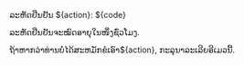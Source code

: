 ລະຫັດຢືນຢັນ ${action}: ${code}

ລະຫັດຢືນຢັນຈະໝົດອາຍຸໃນໜຶ່ງຊົ່ວໂມງ.

ຖ້າ​ຫາກ​ວ່າ​ທ່ານ​ບໍ່​ໄດ້​ສະ​ຫມັກ​ຂໍ​ເອົາ${action}​, ກະ​ລຸ​ນາ​ລະ​ເລີຍ​ອີ​ເມວ​ນີ້​.

